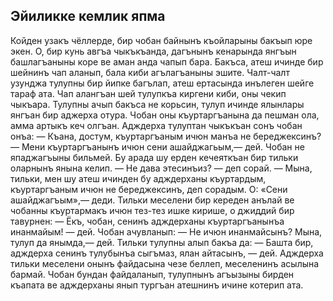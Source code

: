 ## Эйиликке кемлик япма

Койден узакъ чёллерде, бир чобан байнынъ къойларыны бакъып юре экен.
О, бир кунь авгъа чыкъкъанда, дагънынъ кенарында янгъын башлагъаныны коре ве аман анда чапып бара.
Бакъса, атеш ичинде бир шейнинъ чап аланып, бала киби агълагъаныны эшите.
Чалт-чалт узунджа тулупны бир йипке багълап, атеш ертасында инълеген шейге тараф ата.
Чап алангъан шей тулупкъа киргени киби, оны чекип чыкъара.
Тулупны ачып бакъса не корьсин, тулуп ичинде ялынлары янгъан бир аджерха отура.
Чобан оны къуртаргъанына да пешман ола, амма артыкъ кеч олгъан.
Адждерха тулуптан чыкъкъан сонъ чобан онъа:
— Къана, достум, къуртаргъаным ичюн манъа не береджексинъ? — Мени къуртаргъанынъ ичюн сени ашайджагьым,— дей.
Чобан не япаджагъыны бильмей.
Бу арада шу ерден кечеяткъан бир тильки оларнынъ янына келип.
— Не дава этесинъиз? — деп сорай.
— Мына, тильки, мен шу атеш ичинден бу адждерханы къуртардым, къуртаргъаным ичюн не береджексинъ, деп сорадым.
О: «Сени ашайджагъым»,— деди.
Тильки меселени бир кереден анълай ве чобанны къуртармакъ ичюн тез-тез ишке кирише, о джиддий бир тавурнен:
— Ёкъ, чобан, сенинъ адждерханы къуртаргъанынъа инанмайым! — дей.
Чобан ачувланып:
— Не ичюн инанмайсынъ?
Мына, тулуп да янымда,— дей.
Тильки тулупны алып бакъа да:
— Башта бир, адждерха сенинъ тулубынъа сыгъмаз, ялан айтасынъ, — дей.
Адждерха тильки меселени онынъ файдасына чезе беллеп, меселенинъ асылына бармай.
Чобан бундан файдаланып, тулупнынъ агъызыны бирден къапата ве адждерханы янып тургъан атешнинъ ичине котерип ата.
